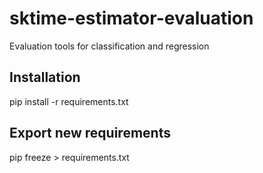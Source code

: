 # sktime-estimator-evaluation
Evaluation tools for classification and regression

Installation
------------
pip install -r requirements.txt


Export new requirements
-----------------------
pip freeze > requirements.txt 
